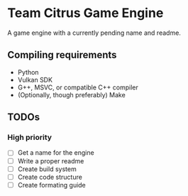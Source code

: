 # Team Citrus Game Engine

A game engine with a currently pending name and readme.

## Compiling requirements

- Python
- Vulkan SDK
- G++, MSVC, or compatible C++ compiler
- (Optionally, though preferably) Make

## TODOs

### High priority

- [ ] Get a name for the engine
- [ ] Write a proper readme
- [ ] Create build system
- [ ] Create code structure
- [ ] Create formating guide
